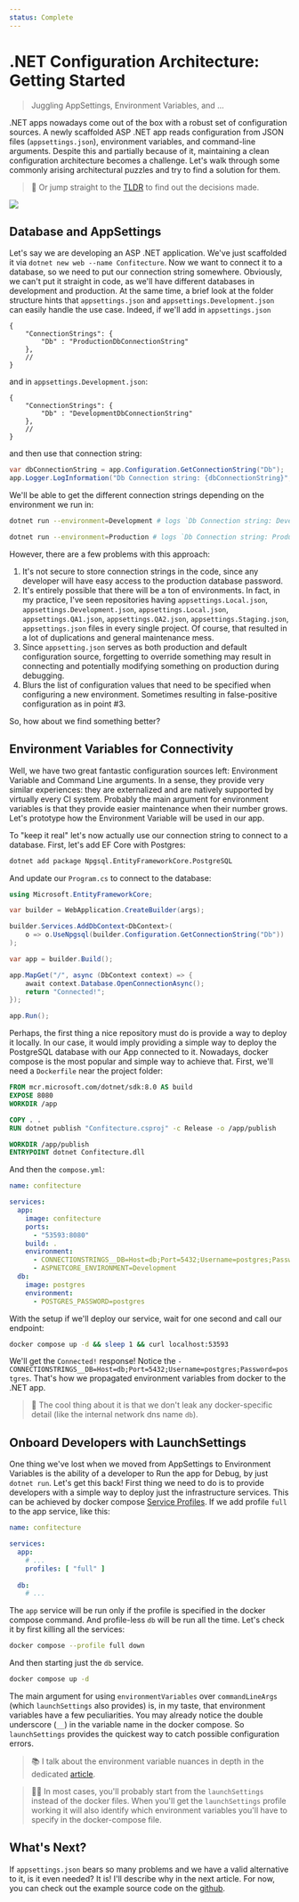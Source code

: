 ```yaml
---
status: Complete
---
```


# .NET Configuration Architecture: Getting Started

> Juggling AppSettings, Environment Variables, and ...

.NET apps nowadays come out of the box with a robust set of configuration sources. A newly scaffolded ASP .NET app reads configuration from JSON files (`appsettings.json`), environment variables, and command-line arguments. Despite this and partially because of it, maintaining a clean configuration architecture becomes a challenge. Let's walk through some commonly arising architectural puzzles and try to find a solution for them.

> 🤷 Or jump straight to the [TLDR](#tldr) to find out the decisions made.

![](thumb.png)

## Database and AppSettings

Let's say we are developing an ASP .NET application. We've just scaffolded it via `dotnet new web --name Confitecture`. Now we want to connect it to a database, so we need to put our connection string somewhere. Obviously, we can't put it straight in code, as we'll have different databases in development and production. At the same time, a brief look at the folder structure hints that `appsettings.json` and `appsettings.Development.json` can easily handle the use case. Indeed, if we'll add in `appsettings.json`

```jsonc
{
    "ConnectionStrings": {
        "Db" : "ProductionDbConnectionString"
    },
    // 
}
```

and in `appsettings.Development.json`:

```jsonc
{
    "ConnectionStrings": {
        "Db" : "DevelopmentDbConnectionString"
    },
    // 
}
```

and then use that connection string:

```csharp
var dbConnectionString = app.Configuration.GetConnectionString("Db");
app.Logger.LogInformation("Db Connection string: {dbConnectionString}", dbConnectionString);
```

We'll be able to get the different connection strings depending on the environment we run in:

```sh
dotnet run --environment=Development # logs `Db Connection string: DevelopmentDbConnectionString`
```

```sh
dotnet run --environment=Production # logs `Db Connection string: ProductionDbConnectionString`
```

However, there are a few problems with this approach:

1. It's not secure to store connection strings in the code, since any developer will have easy access to the production database password.
2. It's entirely possible that there will be a ton of environments. In fact, in my practice, I've seen repositories having `appsettings.Local.json`, `appsettings.Development.json`, `appsettings.Local.json`, `appsettings.QA1.json`, `appsettings.QA2.json`, `appsettings.Staging.json`, `appsettings.json` files in every single project. Of course, that resulted in a lot of duplications and general maintenance mess.
3. Since `appsetting.json` serves as both production and default configuration source, forgetting to override something may result in connecting and potentially modifying something on production during debugging.
4. Blurs the list of configuration values that need to be specified when configuring a new environment. Sometimes resulting in false-positive configuration as in point #3.

So, how about we find something better?

## Environment Variables for Connectivity

Well, we have two great fantastic configuration sources left: Environment Variable and Command Line arguments. In a sense, they provide very similar experiences: they are externalized and are natively supported by virtually every CI system. Probably the main argument for environment variables is that they provide easier maintenance when their number grows. Let's prototype how the Environment Variable will be used in our app.

To "keep it real" let's now actually use our connection string to connect to a database.
First, let's add EF Core with Postgres:

```sh
dotnet add package Npgsql.EntityFrameworkCore.PostgreSQL
```

And update our `Program.cs` to connect to the database:

```csharp
using Microsoft.EntityFrameworkCore;

var builder = WebApplication.CreateBuilder(args);

builder.Services.AddDbContext<DbContext>(
    o => o.UseNpgsql(builder.Configuration.GetConnectionString("Db"))
);

var app = builder.Build();

app.MapGet("/", async (DbContext context) => {
    await context.Database.OpenConnectionAsync();
    return "Connected!";
});

app.Run();
```

Perhaps, the first thing a nice repository must do is provide a way to deploy it locally. In our case, it would imply providing a simple way to deploy the PostgreSQL database with our App connected to it. Nowadays, docker compose is the most popular and simple way to achieve that. First, we'll need a `Dockerfile` near the project folder:

```Dockerfile
FROM mcr.microsoft.com/dotnet/sdk:8.0 AS build
EXPOSE 8080
WORKDIR /app

COPY . .
RUN dotnet publish "Confitecture.csproj" -c Release -o /app/publish

WORKDIR /app/publish
ENTRYPOINT dotnet Confitecture.dll
```

And then the `compose.yml`:

```yml
name: confitecture

services:
  app:
    image: confitecture
    ports:
      - "53593:8080"
    build: .
    environment:
      - CONNECTIONSTRINGS__DB=Host=db;Port=5432;Username=postgres;Password=postgres
      - ASPNETCORE_ENVIRONMENT=Development
  db:
    image: postgres
    environment:
      - POSTGRES_PASSWORD=postgres
```

With the setup if we'll deploy our service, wait for one second and call our endpoint:

```sh
docker compose up -d && sleep 1 && curl localhost:53593
```

We'll get the `Connected!` response! Notice the `- CONNECTIONSTRINGS__DB=Host=db;Port=5432;Username=postgres;Password=postgres`. That's how we propagated environment variables from docker to the .NET app. 

> 💪 The cool thing about it is that we don't leak any docker-specific detail (like the internal network dns name `db`).

## Onboard Developers with LaunchSettings

One thing we've lost when we moved from AppSettings to Environment Variables is the ability of a developer to Run the app for Debug, by just `dotnet run`. Let's get this back! First thing we need to do is to provide developers with a simple way to deploy just the infrastructure services. This can be achieved by docker compose [Service Profiles](https://docs.docker.com/compose/profiles/). If we add profile `full` to the app service, like this:

```yaml
name: confitecture

services:
  app:
    # ...
    profiles: [ "full" ]
      
  db:
    # ...
```

The `app` service will be run only if the profile is specified in the docker compose command. And profile-less `db` will be run all the time. Let's check it by first killing all the services:

```sh
docker compose --profile full down
```

And then starting just the `db` service.

```sh
docker compose up -d
```

The main argument for using `environmentVariables` over `commandLineArgs` (which `launchSettings` also provides) is, in my taste, that environment variables have a few peculiarities. You may already notice the double underscore (`__`) in the variable name in the docker compose. So `launchSettings` provides the quickest way to catch possible configuration errors.

> 📚 I talk about the environment variable nuances in depth in the dedicated [article](https://medium.com/p/d6b4ea6cff9f).

> ☝🏼 In most cases, you'll probably start from the `launchSettings` instead of the docker files. When you'll get the `launchSettings` profile working it will also identify which environment variables you'll have to specify in the docker-compose file.

## What's Next?

If `appsettings.json` bears so many problems and we have a valid alternative to it, is it even needed? It is! I'll describe why in the next article. For now, you can check out the example source code on the [github]().

